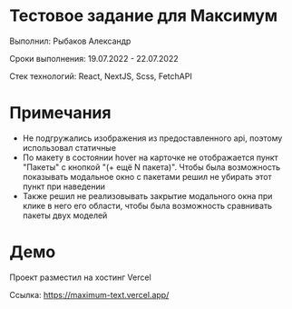 # Тестовое задание для Максимум
Выполнил: Рыбаков Александр

Сроки выполнения: 19.07.2022 - 22.07.2022

Стек технологий: React, NextJS, Scss, FetchAPI


# Примечания
* Не подгружались изображения из предоставленного api, поэтому использовал статичные
* По макету в состоянии hover на карточке не отображается пункт "Пакеты" с кнопкой "(+ ещё N пакета)". Чтобы была возможность показывать модальное окно с пакетами решил не убирать этот пункт при наведении
* Также решил не реализовывать закрытие модального окна при клике в него его области, чтобы была возможность сравнивать пакеты двух моделей

# Демо
Проект разместил на хостинг Vercel

Ссылка: https://maximum-text.vercel.app/
